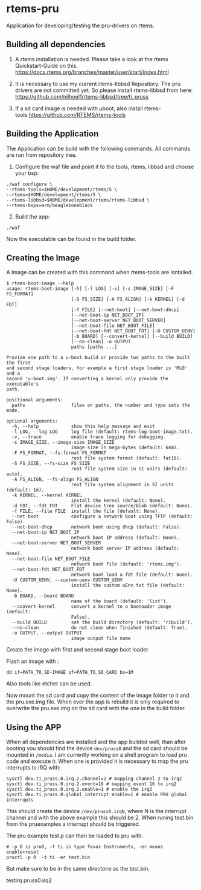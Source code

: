# rtems-pru
Application for developing/testing the pru-drivers on rtems.

## Building all dependencies
1. A rtems installation is needed.
Please take a look at the rtems Quickstart-Guide on this.
https://docs.rtems.org/branches/master/user/start/index.html


2. It is necessary to use my current rtems-libbsd Repository.
The pru drivers are not committed yet.
So please install rtems-libbsd from here:
https://github.com/nilhoel1/rtems-libbsd/tree/ti_pruss
3. If a sd card image is needed with uboot, also install rtems-tools.https://github.com/RTEMS/rtems-tools

## Building the Application
The Application can be build with the following commands.
All commands are run from repository tree.

1. Configure the waf file and point it to the tools, rtems, libbsd and choose your bsp:
```
./waf configure \
--rtems-tools=$HOME/development/rtems/5 \
--rtems=$HOME/development/rtems/5 \
--rtems-libbsd=$HOME/development/rtems/rtems-libbsd \
--rtems-bsps=arm/beagleboneblack
```

2. Build the app:
```
./waf
```

Now the executable can be found in the build folder.

## Creating the Image
A Image can be created with this command when rtems-tools are isntalled.
```
$ rtems-boot-image --help
usage: rtems-boot-image [-h] [-l LOG] [-v] [-s IMAGE_SIZE] [-F FS_FORMAT]
                        [-S FS_SIZE] [-A FS_ALIGN] [-k KERNEL] [-d FDT]
                        [-f FILE] [--net-boot] [--net-boot-dhcp]
                        [--net-boot-ip NET_BOOT_IP]
                        [--net-boot-server NET_BOOT_SERVER]
                        [--net-boot-file NET_BOOT_FILE]
                        [--net-boot-fdt NET_BOOT_FDT] [-U CUSTOM_UENV]
                        [-b BOARD] [--convert-kernel] [--build BUILD]
                        [--no-clean] -o OUTPUT
                        paths [paths ...]

Provide one path to a u-boot build or provide two paths to the built the first
and second stage loaders, for example a first stage loader is 'MLO' and a
second 'u-boot.img'. If converting a kernel only provide the executable's
path.

positional arguments:
  paths                 files or paths, the number and type sets the mode.

optional arguments:
  -h, --help            show this help message and exit
  -l LOG, --log LOG     log file (default: rtems-log-boot-image.txt).
  -v, --trace           enable trace logging for debugging.
  -s IMAGE_SIZE, --image-size IMAGE_SIZE
                        image size in mega-bytes (default: 64m).
  -F FS_FORMAT, --fs-format FS_FORMAT
                        root file system format (default: fat16).
  -S FS_SIZE, --fs-size FS_SIZE
                        root file system size in SI units (default: auto).
  -A FS_ALIGN, --fs-align FS_ALIGN
                        root file system alignment in SI units (default: 1m).
  -k KERNEL, --kernel KERNEL
                        install the kernel (default: None).
  -d FDT, --fdt FDT     Flat device tree source/blob (default: None).
  -f FILE, --file FILE  install the file (default: None).
  --net-boot            configure a network boot using TFTP (default: False).
  --net-boot-dhcp       network boot using dhcp (default: False).
  --net-boot-ip NET_BOOT_IP
                        network boot IP address (default: None).
  --net-boot-server NET_BOOT_SERVER
                        network boot server IP address (default: None).
  --net-boot-file NET_BOOT_FILE
                        network boot file (default: 'rtems.img').
  --net-boot-fdt NET_BOOT_FDT
                        network boot load a fdt file (default: None).
  -U CUSTOM_UENV, --custom-uenv CUSTOM_UENV
                        install the custom uEnv.txt file (default: None).
  -b BOARD, --board BOARD
                        name of the board (default: 'list').
  --convert-kernel      convert a kernel to a bootoader image (default:
                        False).
  --build BUILD         set the build directory (default: 'ribuild').
  --no-clean            do not clean when finished (default: True).
  -o OUTPUT, --output OUTPUT
                        image output file name

```
Create the image with first and second stage boot loader.

Flash an image with :
```
dd if=PATH_TO_SD-IMAGE of=PATH_TO_SD_CARD bs=1M
```
Also tools like etcher can be used. 

Now mount the sd card and copy the content of the image folder to it and the pru.exe.img file.
When ever the app is rebuild it is only required to overwrite the pru.exe.img on the sd card with the one in the build folder.

## Using the APP
When all dependencies are installed and the app builded well, than after booting you should find the device ```dev/pruss0``` and the sd card should be mounted in ```/media```. I am currently working on a shell program to load pru code and execute it. When one is provided it is necessary to map the pru interrupts to IRQ with:
```
sysctl dev.ti_pruss.0.irq.2.channel=2 # mapping channel 2 to irq2
sysctl dev.ti_pruss.0.irq.2.event=16 # mapping event 16 to irq2
sysctl dev.ti_pruss.0.irq.2.enable=1 # enable the irq2
sysctl dev.ti_pruss.0.global_interrupt_enable=1 # enable PRU global interrupts
```
This should create the device  ```/dev/pruss0.irqN```, where N is the interrupt channel and with the above example this should be 2. When runing test.bin from the pruexamples a interrupt should be triggered.

The pru example test.p can then be loaded to pru with:
```
# -p 0 is pru0, -t ti is type Texas Instruments, -er means enable+reset
pructl -p 0  -t ti -er test.bin
```
But make sure to be in the same directoire as the test.bin.

testirq pruss0.irq2